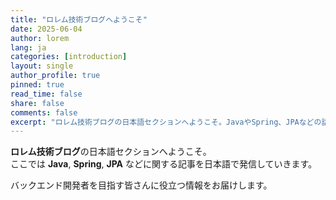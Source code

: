 ```yaml
---
title: "ロレム技術ブログへようこそ"
date: 2025-06-04
author: lorem
lang: ja
categories: [introduction]
layout: single
author_profile: true
pinned: true
read_time: false
share: false
comments: false
excerpt: "ロレム技術ブログの日本語セクションへようこそ。JavaやSpring、JPAなどの話題を取り上げます。"
---
```


**ロレム技術ブログ**の日本語セクションへようこそ。  
ここでは **Java**, **Spring**, **JPA** などに関する記事を日本語で発信していきます。

バックエンド開発者を目指す皆さんに役立つ情報をお届けします。
